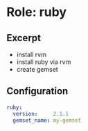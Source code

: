 Role: ruby
==========

Excerpt
-------

- install rvm
- install ruby via rvm
- create gemset


Configuration
-------------

```yaml
ruby:
  version:     2.1.1
  gemset_name: my-gemset
```

